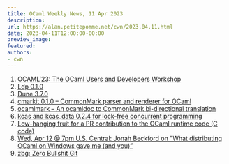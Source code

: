 ```yaml
---
title: OCaml Weekly News, 11 Apr 2023
description:
url: https://alan.petitepomme.net/cwn/2023.04.11.html
date: 2023-04-11T12:00:00-00:00
preview_image:
featured:
authors:
- cwn
---
```


<ol><li><a href="https://alan.petitepomme.net/cwn/2023.04.11.html#1">OCAML'23: The OCaml Users and Developers Workshop</a></li><li><a href="https://alan.petitepomme.net/cwn/2023.04.11.html#2">Ldp 0.1.0</a></li><li><a href="https://alan.petitepomme.net/cwn/2023.04.11.html#3">Dune 3.7.0</a></li><li><a href="https://alan.petitepomme.net/cwn/2023.04.11.html#4">cmarkit 0.1.0 &ndash; CommonMark parser and renderer for OCaml</a></li><li><a href="https://alan.petitepomme.net/cwn/2023.04.11.html#5">ocamlmark &ndash; An ocamldoc to CommonMark bi-directional translation</a></li><li><a href="https://alan.petitepomme.net/cwn/2023.04.11.html#6">kcas and kcas_data 0.2.4 for lock-free concurrent programming</a></li><li><a href="https://alan.petitepomme.net/cwn/2023.04.11.html#7">Low-hanging fruit for a PR contribution to the OCaml runtime code (C code)</a></li><li><a href="https://alan.petitepomme.net/cwn/2023.04.11.html#8">Wed, Apr 12 @ 7pm U.S. Central: Jonah Beckford on &quot;What distributing OCaml on Windows gave me (and you)&rdquo;</a></li><li><a href="https://alan.petitepomme.net/cwn/2023.04.11.html#9">zbg: Zero Bullshit Git</a></li></ol>
